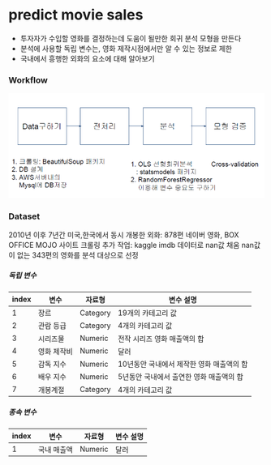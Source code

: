 predict movie sales  
==========

- 투자자가 수입할 영화를 결정하는데 도움이 될만한 회귀 분석 모형을 만든다
- 분석에 사용할 독립 변수는, 영화 제작시점에서만 알 수 있는 정보로 제한
- 국내에서 흥행한 외화의 요소에 대해 알아보기




### Workflow


![workflow](./image/workflow.png)




### Dataset


2010년 이후 7년간 미국,한국에서 동시 개봉한 외화: 878편
네이버 영화, BOX OFFICE MOJO 사이트 크롤링
추가 작업: kaggle imdb 데이터로 nan값 채움
nan값이 없는 343편의 영화를 분석 대상으로 선정

##### 독립 변수
 
             
index      | 변수         |자료형         |변수 설명       |
-------------| -------------| -------------| -------------
1            | 장르          |Category      |19개의 카테고리 값     
2            | 관람 등급     | Category     |4개의 카테고리 값    |
3            |시리즈물       |Numeric       |전작 시리즈 영화 매출액의 합|
4            |영화 제작비    |Numeric       |달러       |
5            |감독 지수      |Numeric       |10년동안 국내에서 제작한 영화 매출액의 합|
6            |배우 지수      |Numeric       |5년동안 국내에서 출연한 영화 매출액의 합       |
7            |개봉계절        |Category       |4개의 카테고리 값 |


##### 종속 변수

  index      | 변수         |자료형         |변수 설명       |
-------------| -------------| -------------| -------------
1            | 국내 매출액   |Numeric      |달러       |